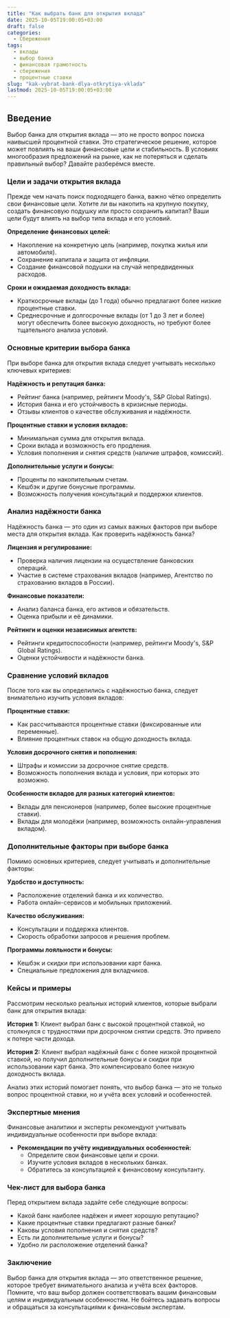 ```yaml
---
title: "Как выбрать банк для открытия вклада"
date: 2025-10-05T19:00:05+03:00
draft: false
categories:
  - Сбережения
tags:
  - вклады
  - выбор банка
  - финансовая грамотность
  - сбережения
  - процентные ставки
slug: "kak-vybrat-bank-dlya-otkrytiya-vklada"
lastmod: 2025-10-05T19:00:05+03:00
---
```


## Введение

Выбор банка для открытия вклада — это не просто вопрос поиска наивысшей процентной ставки. Это стратегическое решение, которое может повлиять на ваши финансовые цели и стабильность. В условиях многообразия предложений на рынке, как не потеряться и сделать правильный выбор? Давайте разберёмся вместе.

### Цели и задачи открытия вклада

Прежде чем начать поиск подходящего банка, важно чётко определить свои финансовые цели. Хотите ли вы накопить на крупную покупку, создать финансовую подушку или просто сохранить капитал? Ваши цели будут влиять на выбор типа вклада и его условий.

**Определение финансовых целей:**
- Накопление на конкретную цель (например, покупка жилья или автомобиля).
- Сохранение капитала и защита от инфляции.
- Создание финансовой подушки на случай непредвиденных расходов.

**Сроки и ожидаемая доходность вклада:**
- Краткосрочные вклады (до 1 года) обычно предлагают более низкие процентные ставки.
- Среднесрочные и долгосрочные вклады (от 1 до 3 лет и более) могут обеспечить более высокую доходность, но требуют более тщательного анализа условий.

### Основные критерии выбора банка

При выборе банка для открытия вклада следует учитывать несколько ключевых критериев:

**Надёжность и репутация банка:**
- Рейтинг банка (например, рейтинги Moody's, S&P Global Ratings).
- История банка и его устойчивость в кризисные периоды.
- Отзывы клиентов о качестве обслуживания и надёжности.

**Процентные ставки и условия вкладов:**
- Минимальная сумма для открытия вклада.
- Сроки вклада и возможность его продления.
- Условия пополнения и снятия средств (наличие штрафов, комиссий).

**Дополнительные услуги и бонусы:**
- Проценты по накопительным счетам.
- Кешбэк и другие бонусные программы.
- Возможность получения консультаций и поддержки клиентов.

### Анализ надёжности банка

Надёжность банка — это один из самых важных факторов при выборе места для открытия вклада. Как проверить надёжность банка?

**Лицензия и регулирование:**
- Проверка наличия лицензии на осуществление банковских операций.
- Участие в системе страхования вкладов (например, Агентство по страхованию вкладов в России).

**Финансовые показатели:**
- Анализ баланса банка, его активов и обязательств.
- Оценка прибыли и её динамики.

**Рейтинги и оценки независимых агентств:**
- Рейтинги кредитоспособности (например, рейтинги Moody's, S&P Global Ratings).
- Оценки устойчивости и надёжности банка.

### Сравнение условий вкладов

После того как вы определились с надёжностью банка, следует внимательно изучить условия вкладов:

**Процентные ставки:**
- Как рассчитываются процентные ставки (фиксированные или переменные).
- Влияние процентных ставок на общую доходность вклада.

**Условия досрочного снятия и пополнения:**
- Штрафы и комиссии за досрочное снятие средств.
- Возможность пополнения вклада и условия, при которых это возможно.

**Особенности вкладов для разных категорий клиентов:**
- Вклады для пенсионеров (например, более высокие процентные ставки).
- Вклады для молодёжи (например, возможность онлайн-управления вкладом).

### Дополнительные факторы при выборе банка

Помимо основных критериев, следует учитывать и дополнительные факторы:

**Удобство и доступность:**
- Расположение отделений банка и их количество.
- Работа онлайн-сервисов и мобильных приложений.

**Качество обслуживания:**
- Консультации и поддержка клиентов.
- Скорость обработки запросов и решения проблем.

**Программы лояльности и бонусы:**
- Кешбэк и скидки при использовании карт банка.
- Специальные предложения для вкладчиков.

### Кейсы и примеры

Рассмотрим несколько реальных историй клиентов, которые выбрали банк для открытия вклада:

**История 1:** Клиент выбрал банк с высокой процентной ставкой, но столкнулся с трудностями при досрочном снятии средств. Это привело к потере части дохода.

**История 2:** Клиент выбрал надёжный банк с более низкой процентной ставкой, но получил дополнительные бонусы и скидки при использовании карт банка. Это компенсировало более низкую доходность вклада.

Анализ этих историй помогает понять, что выбор банка — это не только вопрос процентной ставки, но и учёта всех условий и особенностей.

### Экспертные мнения

Финансовые аналитики и эксперты рекомендуют учитывать индивидуальные особенности при выборе вклада:

- **Рекомендации по учёту индивидуальных особенностей:**
  - Определите свои финансовые цели и сроки.
  - Изучите условия вкладов в нескольких банках.
  - Обратитесь за консультацией к финансовому консультанту.

### Чек-лист для выбора банка

Перед открытием вклада задайте себе следующие вопросы:

- Какой банк наиболее надёжен и имеет хорошую репутацию?
- Какие процентные ставки предлагают разные банки?
- Каковы условия пополнения и снятия средств?
- Есть ли дополнительные услуги и бонусы?
- Удобно ли расположение отделений банка?

### Заключение

Выбор банка для открытия вклада — это ответственное решение, которое требует внимательного анализа и учёта всех факторов. Помните, что ваш выбор должен соответствовать вашим финансовым целям и индивидуальным особенностям. Не бойтесь задавать вопросы и обращаться за консультациями к финансовым экспертам.


